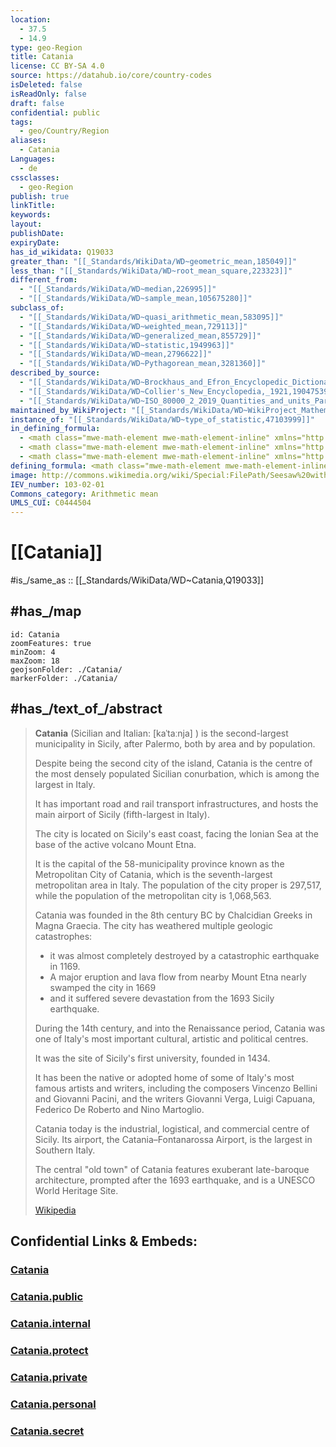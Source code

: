 ```yaml
---
location:
  - 37.5
  - 14.9
type: geo-Region
title: Catania
license: CC BY-SA 4.0
source: https://datahub.io/core/country-codes
isDeleted: false
isReadOnly: false
draft: false
confidential: public
tags:
  - geo/Country/Region
aliases:
  - Catania
Languages:
  - de
cssclasses:
  - geo-Region
publish: true
linkTitle:
keywords:
layout:
publishDate:
expiryDate:
has_id_wikidata: Q19033
greater_than: "[[_Standards/WikiData/WD~geometric_mean,185049]]"
less_than: "[[_Standards/WikiData/WD~root_mean_square,223323]]"
different_from:
  - "[[_Standards/WikiData/WD~median,226995]]"
  - "[[_Standards/WikiData/WD~sample_mean,105675280]]"
subclass_of:
  - "[[_Standards/WikiData/WD~quasi_arithmetic_mean,583095]]"
  - "[[_Standards/WikiData/WD~weighted_mean,729113]]"
  - "[[_Standards/WikiData/WD~generalized_mean,855729]]"
  - "[[_Standards/WikiData/WD~statistic,1949963]]"
  - "[[_Standards/WikiData/WD~mean,2796622]]"
  - "[[_Standards/WikiData/WD~Pythagorean_mean,3281360]]"
described_by_source:
  - "[[_Standards/WikiData/WD~Brockhaus_and_Efron_Encyclopedic_Dictionary,602358]]"
  - "[[_Standards/WikiData/WD~Collier's_New_Encyclopedia,_1921,19047539]]"
  - "[[_Standards/WikiData/WD~ISO_80000_2_2019_Quantities_and_units_Part_2_Mathematics,109490582]]"
maintained_by_WikiProject: "[[_Standards/WikiData/WD~WikiProject_Mathematics,8487137]]"
instance_of: "[[_Standards/WikiData/WD~type_of_statistic,47103999]]"
in_defining_formula:
  - <math class="mwe-math-element mwe-math-element-inline" xmlns="http://www.w3.org/1998/Math/MathML"><mrow data-mjx-texclass="ORD"><mstyle displaystyle="true" scriptlevel="0"><mrow data-mjx-texclass="ORD"><mfrac><mrow data-mjx-texclass="ORD"><mn>1</mn></mrow><mrow data-mjx-texclass="ORD"><mi>n</mi></mrow></mfrac></mrow></mstyle></mrow></math>
  - <math class="mwe-math-element mwe-math-element-inline" xmlns="http://www.w3.org/1998/Math/MathML"><mrow data-mjx-texclass="ORD"><mstyle displaystyle="true" scriptlevel="0"><mrow data-mjx-texclass="ORD"><mover><mi>x</mi><mo>&#x203E;</mo></mover></mrow></mstyle></mrow></math>
  - <math class="mwe-math-element mwe-math-element-inline" xmlns="http://www.w3.org/1998/Math/MathML"><mrow data-mjx-texclass="ORD"><mstyle displaystyle="true" scriptlevel="0"><mstyle displaystyle="true" scriptlevel="0"><munderover><mo stretchy="false">&#x2211;</mo><mrow data-mjx-texclass="ORD"><mrow data-mjx-texclass="ORD"><mi>i</mi><mo stretchy="false">=</mo><mn>1</mn></mrow></mrow><mrow data-mjx-texclass="ORD"><mi>n</mi></mrow></munderover></mstyle><msub><mi>x</mi><mrow data-mjx-texclass="ORD"><mi>i</mi></mrow></msub></mstyle></mrow></math>
defining_formula: <math class="mwe-math-element mwe-math-element-inline" xmlns="http://www.w3.org/1998/Math/MathML"><mrow data-mjx-texclass="ORD"><mstyle displaystyle="true" scriptlevel="0"><mrow data-mjx-texclass="ORD"><mover><mi>x</mi><mo>&#x203E;</mo></mover></mrow><mo stretchy="false">=</mo><mrow data-mjx-texclass="ORD"><mfrac><mrow data-mjx-texclass="ORD"><mn>1</mn></mrow><mrow data-mjx-texclass="ORD"><mi>n</mi></mrow></mfrac></mrow><mstyle displaystyle="true" scriptlevel="0"><munderover><mo stretchy="false">&#x2211;</mo><mrow data-mjx-texclass="ORD"><mrow data-mjx-texclass="ORD"><mi>i</mi><mo stretchy="false">=</mo><mn>1</mn></mrow></mrow><mrow data-mjx-texclass="ORD"><mi>n</mi></mrow></munderover></mstyle><msub><mi>x</mi><mrow data-mjx-texclass="ORD"><mi>i</mi></mrow></msub></mstyle></mrow></math>
image: http://commons.wikimedia.org/wiki/Special:FilePath/Seesaw%20with%20mean.svg
IEV_number: 103-02-01
Commons_category: Arithmetic mean
UMLS_CUI: C0444504
---
```


# [[Catania]]

#is_/same_as :: [[_Standards/WikiData/WD~Catania,Q19033]] 

## #has_/map 

```leaflet
id: Catania
zoomFeatures: true 
minZoom: 4 
maxZoom: 18
geojsonFolder: ./Catania/
markerFolder: ./Catania/
```

## #has_/text_of_/abstract 

> **Catania** (Sicilian and Italian: [kaˈtaːnja] ) is the second-largest municipality in Sicily, 
> after Palermo, both by area and by population. 
> 
> Despite being the second city of the island, 
> Catania is the centre of the most densely populated Sicilian conurbation, 
> which is among the largest in Italy. 
> 
> It has important road and rail transport infrastructures, 
> and hosts the main airport of Sicily (fifth-largest in Italy). 
> 
> The city is located on Sicily's east coast, 
> facing the Ionian Sea at the base of the active volcano Mount Etna. 
> 
> It is the capital of the 58-municipality province known as the Metropolitan City of Catania, 
> which is the seventh-largest metropolitan area in Italy. 
> The population of the city proper is 297,517, 
> while the population of the metropolitan city is 1,068,563.
>
> Catania was founded in the 8th century BC by Chalcidian Greeks in Magna Graecia. 
> The city has weathered multiple geologic catastrophes: 
> - it was almost completely destroyed by a catastrophic earthquake in 1169. 
> - A major eruption and lava flow from nearby Mount Etna nearly swamped the city in 1669 
> - and it suffered severe devastation from the 1693 Sicily earthquake.
>
> During the 14th century, and into the Renaissance period, 
> Catania was one of Italy's most important cultural, artistic and political centres. 
> 
> It was the site of Sicily's first university, founded in 1434. 
> 
> It has been the native or adopted home of some of Italy's most famous artists and writers, 
> including the composers Vincenzo Bellini and Giovanni Pacini, 
> and the writers Giovanni Verga, Luigi Capuana, Federico De Roberto and Nino Martoglio.
>
> Catania today is the industrial, logistical, and commercial centre of Sicily. 
> Its airport, the Catania–Fontanarossa Airport, is the largest in Southern Italy. 
> 
> The central "old town" of Catania features exuberant late-baroque architecture, 
> prompted after the 1693 earthquake, and is a UNESCO World Heritage Site.
>
> [Wikipedia](https://en.wikipedia.org/wiki/Catania) 

## Confidential Links & Embeds: 

### [Catania](/_Standards/Earth/Continent/Europe/Europe~South/Italy/regions~Italy/Sicily/Catania.md) 

### [Catania.public](/_public/Earth/Continent/Europe/Europe~South/Italy/regions~Italy/Sicily/Catania.public.md) 

### [Catania.internal](/_internal/Earth/Continent/Europe/Europe~South/Italy/regions~Italy/Sicily/Catania.internal.md) 

### [Catania.protect](/_protect/Earth/Continent/Europe/Europe~South/Italy/regions~Italy/Sicily/Catania.protect.md) 

### [Catania.private](/_private/Earth/Continent/Europe/Europe~South/Italy/regions~Italy/Sicily/Catania.private.md) 

### [Catania.personal](/_personal/Earth/Continent/Europe/Europe~South/Italy/regions~Italy/Sicily/Catania.personal.md) 

### [Catania.secret](/_secret/Earth/Continent/Europe/Europe~South/Italy/regions~Italy/Sicily/Catania.secret.md)

